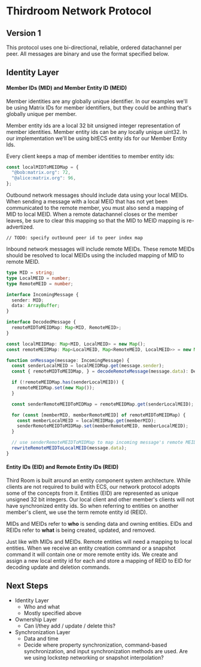 # Thirdroom Network Protocol

## Version 1

This protocol uses one bi-directional, reliable, ordered datachannel per peer. All messages are binary and use the format specified below.

## Identity Layer

#### Member IDs (MID) and Member Entity ID (MEID)

Member identities are any globally unique identifier. In our examples we'll be using Matrix IDs for member identifiers, but they could be anthing that's globally unique per member.

Member entity ids are a local 32 bit unsigned integer representation of member identities. Member entity ids can be any locally unique uint32. In our implementation we'll be using bitECS entity ids for our Member Entity Ids.

Every client keeps a map of member identities to member entity ids:

```js
const localMIDToMEIDMap = {
  "@bob:matrix.org": 72,
  "@alice:matrix.org": 96,
};
```

Outbound network messages should include data using your local MEIDs. When sending a message with a local MEID that has not yet been communicated to the remote member, you must also send a mapping of MID to local MEID. When a remote datachannel closes or the member leaves, be sure to clear this mapping so that the MID to MEID mapping is re-advertized.

```
// TODO: specify outbound peer id to peer index map
```

Inbound network messages will include remote MEIDs. These remote MEIDs should be resolved to local MEIDs using the included mapping of MID to remote MEID.

```ts
type MID = string;
type LocalMEID = number;
type RemoteMEID = number;

interface IncomingMessage {
  sender: MID;
  data: ArrayBuffer;
}

interface DecodedMessage {
  remoteMIDToMEIDMap: Map<MID, RemoteMEID>;
}

const localMEIDMap: Map<MID, LocalMEID> = new Map();
const remoteMEIDMap: Map<LocalMEID, Map<RemoteMEID, LocalMEID>> = new Map();

function onMessage(message: IncomingMessage) {
  const senderLocalMEID = localMEIDMap.get(message.sender);
  const { remoteMIDToMEIDMap, } = decodeRemoteMessage(message.data): DecodedMessage;

  if (!remoteMEIDMap.has(senderLocalMEID)) {
    remoteMEIDMap.set(new Map());
  }

  const senderRemoteMEIDToMIDMap = remoteMEIDMap.get(senderLocalMEID);

  for (const [memberMID, memberRemoteMEID] of remoteMIDToMEIDMap) {
    const memberLocalMEID = localMEIDMap.get(memberMID);
    senderRemoteMEIDToMIDMap.set(memberRemoteMEID, memberLocalMEID);
  }

  // use senderRemoteMEIDToMIDMap to map incoming message's remote MEIDs to our local MEIDs
  rewriteRemoteMEIDToLocalMEID(message.data);
}
```

#### Entity IDs (EID) and Remote Entity IDs (REID)

Third Room is built around an entity component system architecture. While clients are not required to build with ECS, our network protocol adopts some of the concepts from it. Entities (EID) are represented as unique unsigned 32 bit integers. Our local client and other member's clients will not have synchronized entity ids. So when referring to entities on another member's client, we use the term remote entity id (REID).

MIDs and MEIDs refer to **who** is sending data and owning entities. EIDs and REIDs refer to **what** is being created, updated, and removed.

Just like with MIDs and MEIDs. Remote entities will need a mapping to local entities. When we receive an entity creation command or a snapshot command it will contain one or more remote entity ids. We create and assign a new local entity id for each and store a mapping of REID to EID for decoding update and deletion commands.

## Next Steps

- Identity Layer
  - Who and what
  - Mostly specified above
- Ownership Layer
  - Can I/they add / update / delete this?
- Synchronization Layer
  - Data and time
  - Decide where property synchronization, command-based synchronization, and input synchronization methods are used. Are we using lockstep networking or snapshot interpolation?
